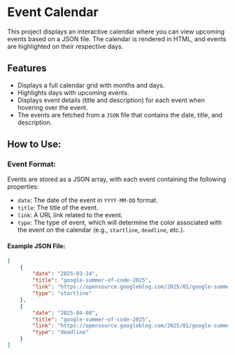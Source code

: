 # Event Calendar

This project displays an interactive calendar where you can view upcoming events based on a JSON file. The calendar is rendered in HTML, and events are highlighted on their respective days.

## Features

- Displays a full calendar grid with months and days.
- Highlights days with upcoming events.
- Displays event details (title and description) for each event when hovering over the event.
- The events are fetched from a `JSON` file that contains the date, title, and description.

## How to Use:

### Event Format:
Events are stored as a JSON array, with each event containing the following properties:
- `date`: The date of the event in `YYYY-MM-DD` format.
- `title`: The title of the event.
- `link`: A URL link related to the event.
- `type`: The type of event, which will determine the color associated with the event on the calendar (e.g., `startline`, `deadline`, etc.).

#### Example JSON File:
```json
[
    {
        "date": "2025-03-24",
        "title": "google-summer-of-code-2025",
        "link": "https://opensource.googleblog.com/2025/01/google-summer-of-code-2025-is-here.html",
        "type": "startline"
    },
    {
        "date": "2025-04-08",
        "title": "google-summer-of-code-2025",
        "link": "https://opensource.googleblog.com/2025/01/google-summer-of-code-2025-is-here.html",
        "type": "deadline"
    }
]

